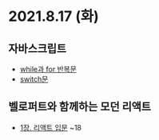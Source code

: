 # 2021.8.17 (화)

## 자바스크립트

- [while과 for 반복문](https://ko.javascript.info/while-for)
- [switch문](https://ko.javascript.info/switch)

## 벨로퍼트와 함께하는 모던 리액트

- [1장. 리액트 입문](https://react.vlpt.us/basic/) ~18
